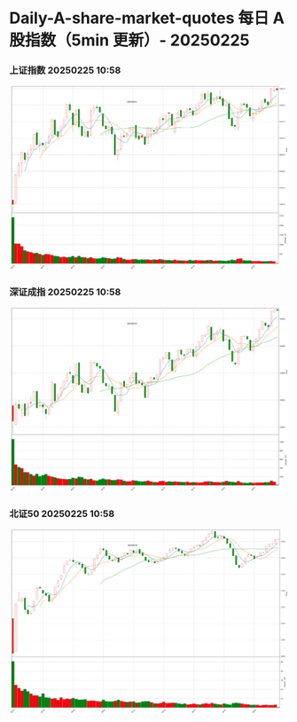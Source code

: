 
# Daily-A-share-market-quotes 每日 A 股指数（5min 更新）- 20250225

### 上证指数 20250225 10:58
![](./fig/2025/2/20250225-sh000001.png)

### 深证成指 20250225 10:58
![](./fig/2025/2/20250225-sz399001.png)

### 北证50 20250225 10:58
![](./fig/2025/2/20250225-bj899050.png)

